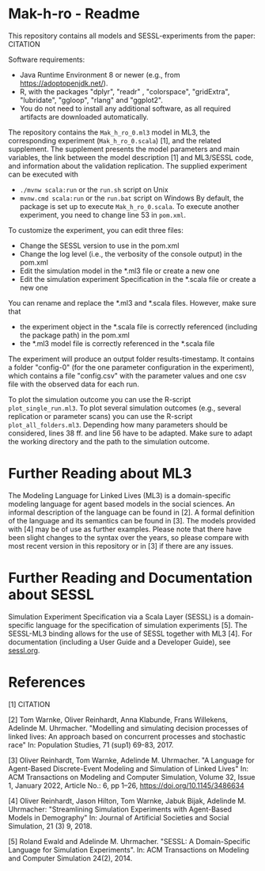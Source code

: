 # Mak-h-ro - Readme #

This repository contains all models and SESSL-experiments from the paper:
CITATION

Software requirements:

* Java Runtime Environment 8 or newer (e.g., from https://adoptopenjdk.net/).
* R, with the packages "dplyr", "readr" , "colorspace", "gridExtra", "lubridate", "ggloop", "rlang" and "ggplot2".
* You do not need to install any additional software, as all required artifacts are downloaded automatically.

The repository contains the `Mak_h_ro_0.ml3` model in ML3, the corresponding experiment (`Mak_h_ro_0.scala`) [1], and the related supplement. The supplement presents the model parameters and main variables, the link between the model description [1] and ML3/SESSL code, and information about the validation replication.
The supplied experiment can be executed with
* `./mvnw scala:run` or the `run.sh` script on Unix
* `mvnw.cmd scala:run` or the `run.bat` script on Windows
By default, the package is set up to execute `Mak_h_ro_0.scala`. To execute another experiment, you need to change line 53 in `pom.xml`.

To customize the experiment, you can edit three files:
* Change the SESSL version to use in the pom.xml
* Change the log level (i.e., the verbosity of the console output) in the pom.xml
* Edit the simulation model in the *.ml3 file or create a new one
* Edit the simulation experiment Specification in the *.scala file or create a new one

You can rename and replace the *.ml3 and *.scala files. However, make sure that
* the experiment object in the *.scala file is correctly referenced (including the package path) in the pom.xml
* the *.ml3 model file is correctly referenced in the *.scala file

The experiment will produce an output folder results-timestamp. It contains a folder "config-0" (for the one parameter configuration in the experiment), which contains a file "config.csv" with the parameter values and one csv file with the observed data for each run.

To plot the simulation outcome you can use the R-script `plot_single_run.ml3`. 
To plot several simulation outcomes (e.g., several replication or parameter scans) you can use the R-script `plot_all_folders.ml3`. Depending how many parameters should be considered, lines 38 ff. and line 56 have to be adapted.
Make sure to adapt the working directory and the path to the simulation outcome.

# Further Reading about ML3

The Modeling Language for Linked Lives (ML3) is a domain-specific modeling language for agent based models in the social sciences. An informal description of the language can be found in [2]. A formal definition of the language and its semantics can be found in [3]. The models provided with [4] may be of use as further examples. Please note that there have been slight changes to the syntax over the years, so please compare with most recent version in this repository or in [3] if there are any issues.

# Further Reading and Documentation about SESSL

Simulation Experiment Specification via a Scala Layer (SESSL) is a domain-specific language for the specification of simulation experiments [5]. The SESSL-ML3 binding allows for the use of SESSL together with ML3 [4]. For documentation (including a User Guide and a Developer Guide), see [sessl.org](http://sessl.org/).

# References
[1] CITATION

[2] Tom Warnke, Oliver Reinhardt, Anna Klabunde, Frans Willekens, Adelinde M. Uhrmacher. "Modelling and simulating decision processes of linked lives: An approach based on concurrent processes and stochastic race" In: Population Studies, 71 (sup1) 69-83, 2017.

[3] Oliver Reinhardt, Tom Warnke, Adelinde M. Uhrmacher. "A Language for Agent-Based Discrete-Event Modeling and Simulation of Linked Lives" In: ACM Transactions on Modeling and Computer Simulation, Volume 32, Issue 1, January 2022, Article No.: 6, pp 1–26, https://doi.org/10.1145/3486634

[4] Oliver Reinhardt, Jason Hilton, Tom Warnke, Jabuk Bijak, Adelinde M. Uhrmacher: "Streamlining Simulation Experiments with Agent-Based Models in Demography" In: Journal of Artificial Societies and Social Simulation, 21 (3) 9, 2018.

[5] Roland Ewald and Adelinde M. Uhrmacher. "SESSL: A Domain-Specific Language for Simulation Experiments". In: ACM Transactions on Modeling and Computer Simulation 24(2), 2014.
